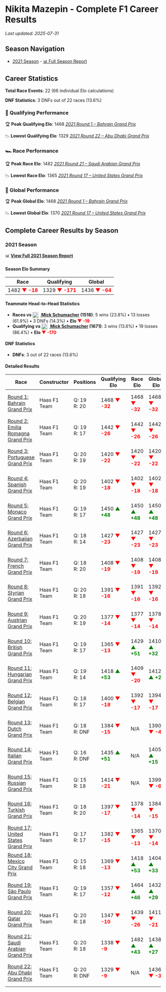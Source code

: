 # Nikita Mazepin - Complete F1 Career Results

*Last updated: 2025-07-31*

## Season Navigation

- [2021 Season](#2021-season) - [📊 Full Season Report](../seasons/2021-season-report)

## Career Statistics

**Total Race Events**: 22 (66 individual Elo calculations)

**DNF Statistics**: 3 DNFs out of 22 races (13.6%)

### 🏁 Qualifying Performance

🏆 **Peak Qualifying Elo**: 1468
   *[2021 Round 1 – Bahrain Grand Prix](../seasons/2021-season-report#round-1-bahrain-grand-prix)*

📉 **Lowest Qualifying Elo**: 1329
   *[2021 Round 22 – Abu Dhabi Grand Prix](../seasons/2021-season-report#round-22-abu-dhabi-grand-prix)*

### 🏎️ Race Performance

🏆 **Peak Race Elo**: 1482
   *[2021 Round 21 – Saudi Arabian Grand Prix](../seasons/2021-season-report#round-21-saudi-arabian-grand-prix)*

📉 **Lowest Race Elo**: 1365
   *[2021 Round 17 – United States Grand Prix](../seasons/2021-season-report#round-17-united-states-grand-prix)*

### 🌟 Global Performance

🏆 **Peak Global Elo**: 1468
   *[2021 Round 1 – Bahrain Grand Prix](../seasons/2021-season-report#round-1-bahrain-grand-prix)*

📉 **Lowest Global Elo**: 1370
   *[2021 Round 17 – United States Grand Prix](../seasons/2021-season-report#round-17-united-states-grand-prix)*


## Complete Career Results by Season

### 2021 Season

📊 **[View Full 2021 Season Report](../seasons/2021-season-report)**

#### Season Elo Summary

| Race | Qualifying | Global |
|------|------------|--------|
| 1482 **<span style="color: red;">▼ -18</span>** | 1329 **<span style="color: red;">▼ -171</span>** | 1436 **<span style="color: red;">▼ -64</span>** |

#### Teammate Head-to-Head Statistics

- **Races vs [<img src="https://upload.wikimedia.org/wikipedia/commons/b/ba/Flag_of_Germany.svg" alt="Germany" width="20" height="auto" style="vertical-align: middle; margin-right: 5px;" onerror="this.outerHTML='🇩🇪'; this.style.marginRight='5px';"/> Mick Schumacher](mick-schumacher) (1518)**: 5 wins (23.8%) • 13 losses (61.9%) • 3 DNFs (14.3%) • **Elo **<span style="color: red;">▼ -19</span>****
- **Qualifying vs [<img src="https://upload.wikimedia.org/wikipedia/commons/b/ba/Flag_of_Germany.svg" alt="Germany" width="20" height="auto" style="vertical-align: middle; margin-right: 5px;" onerror="this.outerHTML='🇩🇪'; this.style.marginRight='5px';"/> Mick Schumacher](mick-schumacher) (1671)**: 3 wins (13.6%) • 19 losses (86.4%) • **Elo <span style="color: red;">▼ -170</span>**

#### DNF Statistics

- **DNFs**: 3 out of 22 races (13.6%)

#### Detailed Results

| Race | Constructor | Positions | Qualifying Elo | Race Elo | Global Elo | Teammate |
|------|-------------|-----------|----------------|----------|------------|----------|
| [Round 1: Bahrain Grand Prix](../seasons/2021-season-report#round-1-bahrain-grand-prix) | Haas F1 Team | Q: 19<br/>R: 20 | 1468 **<span style="color: red;">▼ -32</span>** | 1468 **<span style="color: red;">▼ -32</span>** | 1468 **<span style="color: red;">▼ -32</span>** | [<img src="https://upload.wikimedia.org/wikipedia/commons/b/ba/Flag_of_Germany.svg" alt="Germany" width="20" height="auto" style="vertical-align: middle; margin-right: 5px;" onerror="this.outerHTML='🇩🇪'; this.style.marginRight='5px';"/> Mick Schumacher](mick-schumacher)<br/>Q: 18<br/>R: 16 |
| [Round 2: Emilia Romagna Grand Prix](../seasons/2021-season-report#round-2-emilia-romagna-grand-prix) | Haas F1 Team | Q: 19<br/>R: 17 | 1442 **<span style="color: red;">▼ -26</span>** | 1442 **<span style="color: red;">▼ -26</span>** | 1442 **<span style="color: red;">▼ -26</span>** | [<img src="https://upload.wikimedia.org/wikipedia/commons/b/ba/Flag_of_Germany.svg" alt="Germany" width="20" height="auto" style="vertical-align: middle; margin-right: 5px;" onerror="this.outerHTML='🇩🇪'; this.style.marginRight='5px';"/> Mick Schumacher](mick-schumacher)<br/>Q: 18<br/>R: 16 |
| [Round 3: Portuguese Grand Prix](../seasons/2021-season-report#round-3-portuguese-grand-prix) | Haas F1 Team | Q: 20<br/>R: 19 | 1420 **<span style="color: red;">▼ -22</span>** | 1420 **<span style="color: red;">▼ -22</span>** | 1420 **<span style="color: red;">▼ -22</span>** | [<img src="https://upload.wikimedia.org/wikipedia/commons/b/ba/Flag_of_Germany.svg" alt="Germany" width="20" height="auto" style="vertical-align: middle; margin-right: 5px;" onerror="this.outerHTML='🇩🇪'; this.style.marginRight='5px';"/> Mick Schumacher](mick-schumacher)<br/>Q: 19<br/>R: 17 |
| [Round 4: Spanish Grand Prix](../seasons/2021-season-report#round-4-spanish-grand-prix) | Haas F1 Team | Q: 20<br/>R: 19 | 1402 **<span style="color: red;">▼ -18</span>** | 1402 **<span style="color: red;">▼ -18</span>** | 1402 **<span style="color: red;">▼ -18</span>** | [<img src="https://upload.wikimedia.org/wikipedia/commons/b/ba/Flag_of_Germany.svg" alt="Germany" width="20" height="auto" style="vertical-align: middle; margin-right: 5px;" onerror="this.outerHTML='🇩🇪'; this.style.marginRight='5px';"/> Mick Schumacher](mick-schumacher)<br/>Q: 18<br/>R: 18 |
| [Round 5: Monaco Grand Prix](../seasons/2021-season-report#round-5-monaco-grand-prix) | Haas F1 Team | Q: 19<br/>R: 17 | 1450 **<span style="color: green;">▲ +48</span>** | 1450 **<span style="color: green;">▲ +48</span>** | 1450 **<span style="color: green;">▲ +48</span>** | [<img src="https://upload.wikimedia.org/wikipedia/commons/b/ba/Flag_of_Germany.svg" alt="Germany" width="20" height="auto" style="vertical-align: middle; margin-right: 5px;" onerror="this.outerHTML='🇩🇪'; this.style.marginRight='5px';"/> Mick Schumacher](mick-schumacher)<br/>Q: 20<br/>R: 18 |
| [Round 6: Azerbaijan Grand Prix](../seasons/2021-season-report#round-6-azerbaijan-grand-prix) | Haas F1 Team | Q: 18<br/>R: 14 | 1427 **<span style="color: red;">▼ -23</span>** | 1427 **<span style="color: red;">▼ -23</span>** | 1427 **<span style="color: red;">▼ -23</span>** | [<img src="https://upload.wikimedia.org/wikipedia/commons/b/ba/Flag_of_Germany.svg" alt="Germany" width="20" height="auto" style="vertical-align: middle; margin-right: 5px;" onerror="this.outerHTML='🇩🇪'; this.style.marginRight='5px';"/> Mick Schumacher](mick-schumacher)<br/>Q: 17<br/>R: 13 |
| [Round 7: French Grand Prix](../seasons/2021-season-report#round-7-french-grand-prix) | Haas F1 Team | Q: 18<br/>R: 20 | 1408 **<span style="color: red;">▼ -19</span>** | 1408 **<span style="color: red;">▼ -19</span>** | 1408 **<span style="color: red;">▼ -19</span>** | [<img src="https://upload.wikimedia.org/wikipedia/commons/b/ba/Flag_of_Germany.svg" alt="Germany" width="20" height="auto" style="vertical-align: middle; margin-right: 5px;" onerror="this.outerHTML='🇩🇪'; this.style.marginRight='5px';"/> Mick Schumacher](mick-schumacher)<br/>Q: 15<br/>R: 19 |
| [Round 8: Styrian Grand Prix](../seasons/2021-season-report#round-8-styrian-grand-prix) | Haas F1 Team | Q: 20<br/>R: 18 | 1391 **<span style="color: red;">▼ -16</span>** | 1391 **<span style="color: red;">▼ -16</span>** | 1392 **<span style="color: red;">▼ -16</span>** | [<img src="https://upload.wikimedia.org/wikipedia/commons/b/ba/Flag_of_Germany.svg" alt="Germany" width="20" height="auto" style="vertical-align: middle; margin-right: 5px;" onerror="this.outerHTML='🇩🇪'; this.style.marginRight='5px';"/> Mick Schumacher](mick-schumacher)<br/>Q: 19<br/>R: 16 |
| [Round 9: Austrian Grand Prix](../seasons/2021-season-report#round-9-austrian-grand-prix) | Haas F1 Team | Q: 20<br/>R: 19 | 1377 **<span style="color: red;">▼ -14</span>** | 1377 **<span style="color: red;">▼ -14</span>** | 1378 **<span style="color: red;">▼ -14</span>** | [<img src="https://upload.wikimedia.org/wikipedia/commons/b/ba/Flag_of_Germany.svg" alt="Germany" width="20" height="auto" style="vertical-align: middle; margin-right: 5px;" onerror="this.outerHTML='🇩🇪'; this.style.marginRight='5px';"/> Mick Schumacher](mick-schumacher)<br/>Q: 19<br/>R: 18 |
| [Round 10: British Grand Prix](../seasons/2021-season-report#round-10-british-grand-prix) | Haas F1 Team | Q: 19<br/>R: 17 | 1365 **<span style="color: red;">▼ -13</span>** | 1429 **<span style="color: green;">▲ +51</span>** | 1410 **<span style="color: green;">▲ +32</span>** | [<img src="https://upload.wikimedia.org/wikipedia/commons/b/ba/Flag_of_Germany.svg" alt="Germany" width="20" height="auto" style="vertical-align: middle; margin-right: 5px;" onerror="this.outerHTML='🇩🇪'; this.style.marginRight='5px';"/> Mick Schumacher](mick-schumacher)<br/>Q: 18<br/>R: 18 |
| [Round 11: Hungarian Grand Prix](../seasons/2021-season-report#round-11-hungarian-grand-prix) | Haas F1 Team | Q: 19<br/>R: 14 | 1418 **<span style="color: green;">▲ +53</span>** | 1409 **<span style="color: red;">▼ -20</span>** | 1412 **<span style="color: green;">▲ +2</span>** | [<img src="https://upload.wikimedia.org/wikipedia/commons/b/ba/Flag_of_Germany.svg" alt="Germany" width="20" height="auto" style="vertical-align: middle; margin-right: 5px;" onerror="this.outerHTML='🇩🇪'; this.style.marginRight='5px';"/> Mick Schumacher](mick-schumacher)<br/>Q: 20<br/>R: 12 |
| [Round 12: Belgian Grand Prix](../seasons/2021-season-report#round-12-belgian-grand-prix) | Haas F1 Team | Q: 18<br/>R: 17 | 1400 **<span style="color: red;">▼ -18</span>** | 1392 **<span style="color: red;">▼ -17</span>** | 1394 **<span style="color: red;">▼ -17</span>** | [<img src="https://upload.wikimedia.org/wikipedia/commons/b/ba/Flag_of_Germany.svg" alt="Germany" width="20" height="auto" style="vertical-align: middle; margin-right: 5px;" onerror="this.outerHTML='🇩🇪'; this.style.marginRight='5px';"/> Mick Schumacher](mick-schumacher)<br/>Q: 17<br/>R: 16 |
| [Round 13: Dutch Grand Prix](../seasons/2021-season-report#round-13-dutch-grand-prix) | Haas F1 Team | Q: 18<br/>R: DNF | 1384 **<span style="color: red;">▼ -15</span>** | N/A | 1390 **<span style="color: red;">▼ -4</span>** | [<img src="https://upload.wikimedia.org/wikipedia/commons/b/ba/Flag_of_Germany.svg" alt="Germany" width="20" height="auto" style="vertical-align: middle; margin-right: 5px;" onerror="this.outerHTML='🇩🇪'; this.style.marginRight='5px';"/> Mick Schumacher](mick-schumacher)<br/>Q: 17<br/>R: 18 |
| [Round 14: Italian Grand Prix](../seasons/2021-season-report#round-14-italian-grand-prix) | Haas F1 Team | Q: 16<br/>R: DNF | 1435 **<span style="color: green;">▲ +51</span>** | N/A | 1405 **<span style="color: green;">▲ +15</span>** | [<img src="https://upload.wikimedia.org/wikipedia/commons/b/ba/Flag_of_Germany.svg" alt="Germany" width="20" height="auto" style="vertical-align: middle; margin-right: 5px;" onerror="this.outerHTML='🇩🇪'; this.style.marginRight='5px';"/> Mick Schumacher](mick-schumacher)<br/>Q: 18<br/>R: 15 |
| [Round 15: Russian Grand Prix](../seasons/2021-season-report#round-15-russian-grand-prix) | Haas F1 Team | Q: 15<br/>R: 18 | 1414 **<span style="color: red;">▼ -21</span>** | N/A | 1399 **<span style="color: red;">▼ -6</span>** | [<img src="https://upload.wikimedia.org/wikipedia/commons/b/ba/Flag_of_Germany.svg" alt="Germany" width="20" height="auto" style="vertical-align: middle; margin-right: 5px;" onerror="this.outerHTML='🇩🇪'; this.style.marginRight='5px';"/> Mick Schumacher](mick-schumacher)<br/>Q: 14<br/>R: DNF |
| [Round 16: Turkish Grand Prix](../seasons/2021-season-report#round-16-turkish-grand-prix) | Haas F1 Team | Q: 18<br/>R: 20 | 1397 **<span style="color: red;">▼ -17</span>** | 1378 **<span style="color: red;">▼ -14</span>** | 1384 **<span style="color: red;">▼ -15</span>** | [<img src="https://upload.wikimedia.org/wikipedia/commons/b/ba/Flag_of_Germany.svg" alt="Germany" width="20" height="auto" style="vertical-align: middle; margin-right: 5px;" onerror="this.outerHTML='🇩🇪'; this.style.marginRight='5px';"/> Mick Schumacher](mick-schumacher)<br/>Q: 14<br/>R: 19 |
| [Round 17: United States Grand Prix](../seasons/2021-season-report#round-17-united-states-grand-prix) | Haas F1 Team | Q: 17<br/>R: 17 | 1382 **<span style="color: red;">▼ -15</span>** | 1365 **<span style="color: red;">▼ -13</span>** | 1370 **<span style="color: red;">▼ -14</span>** | [<img src="https://upload.wikimedia.org/wikipedia/commons/b/ba/Flag_of_Germany.svg" alt="Germany" width="20" height="auto" style="vertical-align: middle; margin-right: 5px;" onerror="this.outerHTML='🇩🇪'; this.style.marginRight='5px';"/> Mick Schumacher](mick-schumacher)<br/>Q: 16<br/>R: 16 |
| [Round 18: Mexico City Grand Prix](../seasons/2021-season-report#round-18-mexico-city-grand-prix) | Haas F1 Team | Q: 15<br/>R: 18 | 1369 **<span style="color: red;">▼ -13</span>** | 1418 **<span style="color: green;">▲ +53</span>** | 1404 **<span style="color: green;">▲ +33</span>** | [<img src="https://upload.wikimedia.org/wikipedia/commons/b/ba/Flag_of_Germany.svg" alt="Germany" width="20" height="auto" style="vertical-align: middle; margin-right: 5px;" onerror="this.outerHTML='🇩🇪'; this.style.marginRight='5px';"/> Mick Schumacher](mick-schumacher)<br/>Q: 14<br/>R: 19 |
| [Round 19: São Paulo Grand Prix](../seasons/2021-season-report#round-19-so-paulo-grand-prix) | Haas F1 Team | Q: 19<br/>R: 17 | 1357 **<span style="color: red;">▼ -12</span>** | 1464 **<span style="color: green;">▲ +46</span>** | 1432 **<span style="color: green;">▲ +29</span>** | [<img src="https://upload.wikimedia.org/wikipedia/commons/b/ba/Flag_of_Germany.svg" alt="Germany" width="20" height="auto" style="vertical-align: middle; margin-right: 5px;" onerror="this.outerHTML='🇩🇪'; this.style.marginRight='5px';"/> Mick Schumacher](mick-schumacher)<br/>Q: 18<br/>R: 18 |
| [Round 20: Qatar Grand Prix](../seasons/2021-season-report#round-20-qatar-grand-prix) | Haas F1 Team | Q: 20<br/>R: 18 | 1347 **<span style="color: red;">▼ -10</span>** | 1439 **<span style="color: red;">▼ -26</span>** | 1411 **<span style="color: red;">▼ -21</span>** | [<img src="https://upload.wikimedia.org/wikipedia/commons/b/ba/Flag_of_Germany.svg" alt="Germany" width="20" height="auto" style="vertical-align: middle; margin-right: 5px;" onerror="this.outerHTML='🇩🇪'; this.style.marginRight='5px';"/> Mick Schumacher](mick-schumacher)<br/>Q: 19<br/>R: 16 |
| [Round 21: Saudi Arabian Grand Prix](../seasons/2021-season-report#round-21-saudi-arabian-grand-prix) | Haas F1 Team | Q: 20<br/>R: 18 | 1338 **<span style="color: red;">▼ -9</span>** | 1482 **<span style="color: green;">▲ +43</span>** | 1438 **<span style="color: green;">▲ +27</span>** | [<img src="https://upload.wikimedia.org/wikipedia/commons/b/ba/Flag_of_Germany.svg" alt="Germany" width="20" height="auto" style="vertical-align: middle; margin-right: 5px;" onerror="this.outerHTML='🇩🇪'; this.style.marginRight='5px';"/> Mick Schumacher](mick-schumacher)<br/>Q: 19<br/>R: 20 |
| [Round 22: Abu Dhabi Grand Prix](../seasons/2021-season-report#round-22-abu-dhabi-grand-prix) | Haas F1 Team | Q: 20<br/>R: DNF | 1329 **<span style="color: red;">▼ -9</span>** | N/A | 1436 **<span style="color: red;">▼ -3</span>** | [<img src="https://upload.wikimedia.org/wikipedia/commons/b/ba/Flag_of_Germany.svg" alt="Germany" width="20" height="auto" style="vertical-align: middle; margin-right: 5px;" onerror="this.outerHTML='🇩🇪'; this.style.marginRight='5px';"/> Mick Schumacher](mick-schumacher)<br/>Q: 19<br/>R: 14 |

